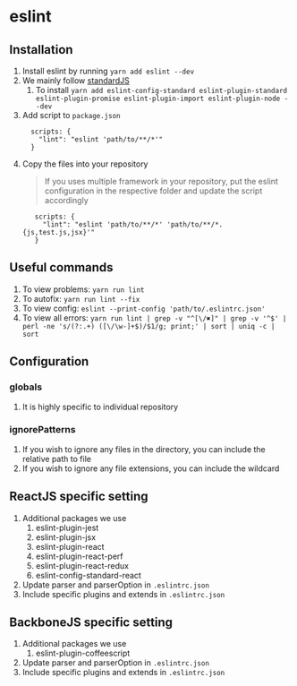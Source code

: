 # eslint

## Installation
1. Install eslint by running `yarn add eslint --dev`
1. We mainly follow [standardJS](https://standardjs.com/)
    1. To install `yarn add eslint-config-standard eslint-plugin-standard eslint-plugin-promise eslint-plugin-import eslint-plugin-node --dev`
1. Add script to `package.json`
    ```
      scripts: {
        "lint": "eslint 'path/to/**/*'"
      }
      ```
1. Copy the files into your repository
   > If you uses multiple framework in your repository, put the eslint configuration in the respective folder and update the script accordingly
   ```
      scripts: {
        "lint": "eslint 'path/to/**/*' 'path/to/**/*.{js,test.js,jsx}'"
      }
      ```

## Useful commands
1. To view problems:    `yarn run lint`
1. To autofix:          `yarn run lint --fix`
1. To view config:      `eslint --print-config 'path/to/.eslintrc.json'`
1. To view all errors:  `yarn run lint | grep -v "^[\/✖]" | grep -v '^$' | perl -ne 's/(?:.+) ([\/\w-]+$)/$1/g; print;' | sort | uniq -c | sort`

## Configuration
### globals
1. It is highly specific to individual repository

### ignorePatterns
1. If you wish to ignore any files in the directory, you can include the relative path to file
1. If you wish to ignore any file extensions, you can include the wildcard

## ReactJS specific setting
1. Additional packages we use
    1. eslint-plugin-jest
    1. eslint-plugin-jsx
    1. eslint-plugin-react
    1. eslint-plugin-react-perf
    1. eslint-plugin-react-redux
    1. eslint-config-standard-react
1. Update parser and parserOption in `.eslintrc.json`
1. Include specific plugins and extends in `.eslintrc.json`

## BackboneJS specific setting
1. Additional packages we use
    1. eslint-plugin-coffeescript
1. Update parser and parserOption in `.eslintrc.json`
1. Include specific plugins and extends in `.eslintrc.json`
